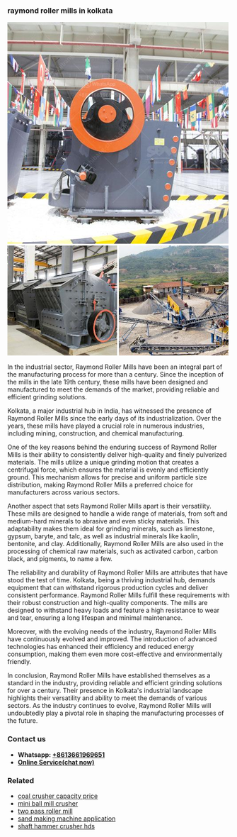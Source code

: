 <h3>raymond roller mills in kolkata</h3><img src='1704856987.jpg' alt=''><p>In the industrial sector, Raymond Roller Mills have been an integral part of the manufacturing process for more than a century. Since the inception of the mills in the late 19th century, these mills have been designed and manufactured to meet the demands of the market, providing reliable and efficient grinding solutions.</p><p>Kolkata, a major industrial hub in India, has witnessed the presence of Raymond Roller Mills since the early days of its industrialization. Over the years, these mills have played a crucial role in numerous industries, including mining, construction, and chemical manufacturing.</p><p>One of the key reasons behind the enduring success of Raymond Roller Mills is their ability to consistently deliver high-quality and finely pulverized materials. The mills utilize a unique grinding motion that creates a centrifugal force, which ensures the material is evenly and efficiently ground. This mechanism allows for precise and uniform particle size distribution, making Raymond Roller Mills a preferred choice for manufacturers across various sectors.</p><p>Another aspect that sets Raymond Roller Mills apart is their versatility. These mills are designed to handle a wide range of materials, from soft and medium-hard minerals to abrasive and even sticky materials. This adaptability makes them ideal for grinding minerals, such as limestone, gypsum, baryte, and talc, as well as industrial minerals like kaolin, bentonite, and clay. Additionally, Raymond Roller Mills are also used in the processing of chemical raw materials, such as activated carbon, carbon black, and pigments, to name a few.</p><p>The reliability and durability of Raymond Roller Mills are attributes that have stood the test of time. Kolkata, being a thriving industrial hub, demands equipment that can withstand rigorous production cycles and deliver consistent performance. Raymond Roller Mills fulfill these requirements with their robust construction and high-quality components. The mills are designed to withstand heavy loads and feature a high resistance to wear and tear, ensuring a long lifespan and minimal maintenance.</p><p>Moreover, with the evolving needs of the industry, Raymond Roller Mills have continuously evolved and improved. The introduction of advanced technologies has enhanced their efficiency and reduced energy consumption, making them even more cost-effective and environmentally friendly.</p><p>In conclusion, Raymond Roller Mills have established themselves as a standard in the industry, providing reliable and efficient grinding solutions for over a century. Their presence in Kolkata's industrial landscape highlights their versatility and ability to meet the demands of various sectors. As the industry continues to evolve, Raymond Roller Mills will undoubtedly play a pivotal role in shaping the manufacturing processes of the future.</p><h3>Contact us</h3><ul><li><strong>Whatsapp:&nbsp;<a href="https://wa.me/8613661969651">+8613661969651</a></strong></li><li><a href="https://swt.shibang-china.com/?git&amp;zhl&amp;raymond roller mills in kolkata"><strong>Online Service(chat now)</strong></a></li></ul><h3>Related</h3><ul><li><a href='coal crusher capacity price.md'>coal crusher capacity price</a></li><li><a href='mini ball mill crusher.md'>mini ball mill crusher</a></li><li><a href='two pass roller mill.md'>two pass roller mill</a></li><li><a href='sand making machine application.md'>sand making machine application</a></li><li><a href='shaft hammer crusher hds.md'>shaft hammer crusher hds</a></li></ul>